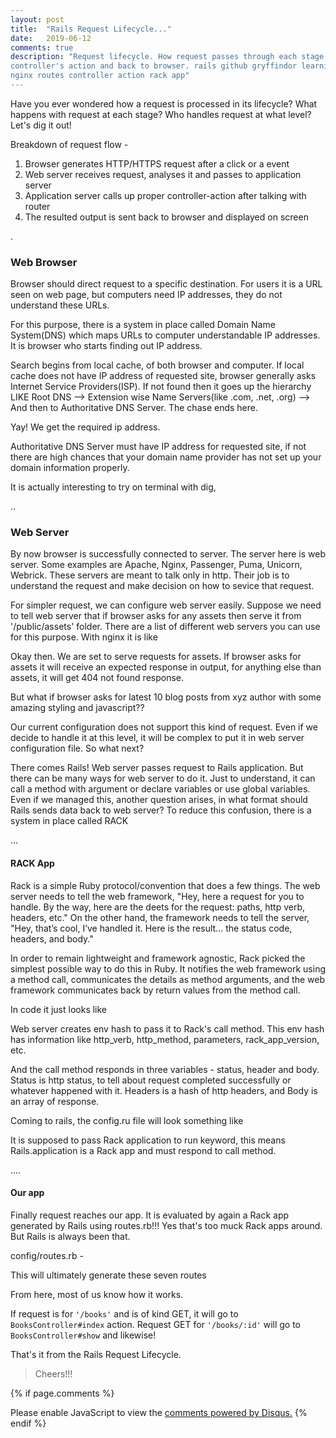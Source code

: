 ```yaml
---
layout: post
title:  "Rails Request Lifecycle..."
date:   2019-06-12
comments: true
description: "Request lifecycle. How request passes through each stage. From Browser to Web server to Application server to
controller's action and back to browser. rails github gryffindor learning request lifecycle http browser webserver application server
nginx routes controller action rack app"
---
```


Have you ever wondered how a request is processed in its lifecycle? What happens with request at each stage? 
Who handles request at what level? Let's dig it out!

Breakdown of request flow -
1. Browser generates HTTP/HTTPS request after a click or a event
2. Web server receives request, analyses it and passes to application server
3. Application server calls up proper controller-action after talking with router
4. The resulted output is sent back to browser and displayed on screen

<p>.</p>

<h3>  Web Browser </h3>
Browser should direct request to a specific destination. For users it is a URL seen on web page, but
 computers need IP addresses, they do not understand these URLs.
 
For this purpose, there is a system in place called Domain Name System(DNS) which maps URLs to computer
 understandable IP addresses. It is browser who starts finding out IP address.
  
Search begins from local cache, of both browser and computer. If local cache does not have IP address of requested site, 
 browser generally asks Internet Service Providers(ISP). If not found then
 it goes up the hierarchy LIKE Root DNS --> Extension wise Name Servers(like .com, .net, .org) --> And then to Authoritative DNS Server. The
 chase ends here.
  
Yay! We get the required ip address.

Authoritative DNS Server must have IP address for requested site, if not there are high chances that your domain name
 provider has not set up your domain information properly.
 
 It is actually interesting to try on terminal with dig,
 <img src="{{ '/assets/img/dig.png' | prepend: site.baseurl }}" alt="">

<p>..</p>

<h3> Web Server </h3>

By now browser is successfully connected to server. The server here is web server. Some examples are Apache,
Nginx, Passenger, Puma, Unicorn, Webrick. 
These servers are meant to talk only in http. Their job is to understand the request and make decision on how to sevice
 that request.
 
For simpler request, we can configure web server easily. Suppose we need to tell web server that if browser asks for any 
assets then serve it from '/public/assets' folder. There are a list of different web servers you can use for this purpose.
 With nginx it is like <script src="https://gist.github.com/SGourshete/8c459576dc82eb38c62deb826e4ae20d.js"></script>

Okay then. We are set to serve requests for assets. If browser asks for assets it will receive an expected response in output,
for anything else than assets, it will get 404 not found response.

But what if browser asks for latest 10 blog posts from xyz author with some amazing styling and javascript??

Our current configuration does not support this kind of request. Even if we decide to handle it at this level, it will be 
complex to put it in web server configuration file. So what next?

There comes Rails! Web server passes request to Rails application. But there can be many ways for web server to do it.
 Just to understand, it can call a method with argument or declare variables or use global variables. Even if we managed
 this, another question arises, in what format should Rails sends data back to web server? To reduce this confusion,
 there is a system in place called RACK

<p>...</p>

<h4>RACK App</h4>
 
Rack is a simple Ruby protocol/convention that does a few things. The web server needs to tell the web framework,
 "Hey, here a request for you to handle. By the way, here are the deets for the request: paths, http verb, headers, etc." 
 On the other hand, the framework needs to tell the server, "Hey, that’s cool, I’ve handled it. Here is the result... the status
  code, headers, and body."
  
In order to remain lightweight and framework agnostic, Rack picked the simplest possible way to do this in Ruby. 
It notifies the web framework using a method call, communicates the details as method arguments, and the web framework 
communicates back by return values from the method call.

In code it just looks like
<script src="https://gist.github.com/SGourshete/0a7a99300868b49c62ac87c895b923bc.js"></script>

Web server creates env hash to pass it to Rack's call method. This env hash has information like http_verb, 
 http_method, parameters, rack_app_version, etc.

And the call method responds in three variables - status, header and body. Status is http status, to tell about request completed
successfully or whatever happened with it. Headers is a hash of http headers, and Body is an array of response.


Coming to rails, the config.ru file will look something like 
<script src="https://gist.github.com/SGourshete/e424bec8a866824af57377bfff2d4807.js"></script>

It is supposed to pass Rack application to run keyword, this means Rails.application is a Rack app and must respond to call method.

<p>....</p>

<h4>Our app</h4>

Finally request reaches our app. It is evaluated by again a Rack app generated by Rails using routes.rb!!! Yes that's 
too muck Rack apps around. But Rails is always been that.

config/routes.rb - 
<script src="https://gist.github.com/SGourshete/2492f1ff1731060f206701583f279c5b.js"></script>

This will ultimately generate these seven routes
<script src="https://gist.github.com/SGourshete/6909e997f7d11ed2b9ddb4b046d50c58.js"></script>

From here, most of us know how it works. 

If request is for `'/books'` and is of kind GET, it will go to `BooksController#index` action. Request GET for `'/books/:id'` will go 
to `BooksController#show` and likewise!

That's it from the Rails Request Lifecycle.

>Cheers!!! 

{% if page.comments %}
  <div id="disqus_thread"></div>
  <script>
    var disqus_config = function () {
      this.page.url = 'https://gryffindor.in/blog/2019/06/12/rails-request-lifecycle';
      this.page.identifier = 'rails-request-lifecycle';
    };
  
    (function() {
      var d = document, s = d.createElement('script');
      s.src = 'https://gryffindor-1.disqus.com/embed.js';
      s.setAttribute('data-timestamp', +new Date());
      (d.head || d.body).appendChild(s);
    })();
  </script>
  <noscript>
    Please enable JavaScript to view the <a href="https://disqus.com/?ref_noscript">comments powered by Disqus.</a>
  </noscript>
{% endif %}